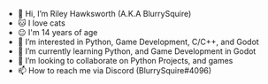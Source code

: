- 👋 Hi, I’m Riley Hawksworth (A.K.A BlurrySquire)
- 🐱 I love cats
- 😐 I'm 14 years of age
- 👀 I’m interested in Python, Game Development, C/C++, and Godot
- 🌱 I’m currently learning Python, and Game Development in Godot
- 💞️ I’m looking to collaborate on Python Projects, and games
- 📫 How to reach me via Discord (BlurrySquire#4096)

<!---
BlurrySquire/BlurrySquire is a ✨ special ✨ repository because its `README.md` (this file) appears on your GitHub profile.
You can click the Preview link to take a look at your changes.
--->
